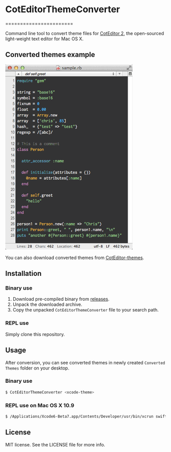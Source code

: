 # CotEditorThemeConverter
=======================

Command line tool to convert theme files for [CotEditor 2](https://github.com/coteditor/CotEditor), the open-sourced light-weight text editor for Mac OS X.

## Converted themes example

![animation](animation.gif)

You can also download converted themes from [CotEditor-themes](https://github.com/naotaka/CotEditor-themes).

## Installation

### Binary use

1. Download pre-compiled binary from [releases](./releases).
2. Unpack the downloaded archive.
3. Copy the unpacked `CotEditorThemeConverter` file to your search path.

### REPL use

Simply clone this repository.

## Usage

After conversion, you can see converted themes in newly created `Converted Themes` folder on your desktop.

### Binary use

```bash
$ CotEditorThemeConverter <xcode-theme>
```

### REPL use on Mac OS X 10.9

```bash
$ /Applications/Xcode6-Beta7.app/Contents/Developer/usr/bin/xcrun swift -sdk /Applications/Xcode6-Beta7.app/Contents/Developer/Platforms/MacOSX.platform/Developer/SDKs/MacOSX10.10.sdk -target x86_64-apple-macosx10.9 </path/to/CotEditorThemeConverter/main.swift> <xcode-theme>
```

## License

MIT license. See the LICENSE file for more info.
